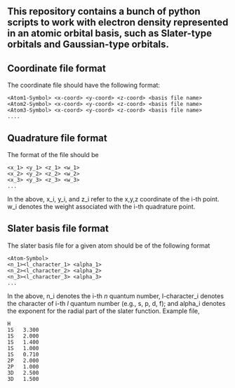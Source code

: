 ## This repository contains a bunch of python scripts to work with electron density represented in an atomic orbital basis, such as Slater-type orbitals and Gaussian-type orbitals. 

## Coordinate file format
The coordinate file should have the following format:
```
<Atom1-Symbol> <x-coord> <y-coord> <z-coord> <basis file name>
<Atom2-Symbol> <x-coord> <y-coord> <z-coord> <basis file name>
<Atom3-Symbol> <x-coord> <y-coord> <z-coord> <basis file name>
....
```
 
## Quadrature file format
The format of the file should be
```
<x_1> <y_1> <z_1> <w_1>
<x_2> <y_2> <z_2> <w_2>
<x_3> <y_3> <z_3> <w_3>
...
```
In the above, x_i, y_i, and z_i refer to the x,y,z coordinate of the i-th point. w_i denotes the weight associated with the i-th quadrature point. 

## Slater basis file format
The slater basis file for a given atom should be of the following format
```
<Atom-Symbol>
<n_1><l_character_1> <alpha_1>
<n_2><l_character_2> <alpha_2>
<n_3><l_character_3> <alpha_3>
...
```
In the above, n_i denotes the i-th *n* quantum number, l-character_i denotes the character of i-th *l* quantum number (e.g., s, p, d, f); and alpha_i denotes the exponent for the radial part of the slater function. Example file,

```
H
1S   3.300
1S   2.000
1S   1.400
1S   1.000
1S   0.710
2P   2.000
2P   1.000
3D   2.500
3D   1.500
```
